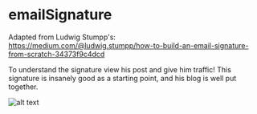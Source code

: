 # emailSignature

Adapted from Ludwig Stumpp's: https://medium.com/@ludwig.stumpp/how-to-build-an-email-signature-from-scratch-34373f9c4dcd

To understand the signature view his post and give him traffic! This signature is insanely good as a starting point, and his blog is well put together.


![alt text](https://drive.google.com/thumbnail?id=19kOcIfUJdo2DY8QEMHRP1bYnVdegh6bI)
